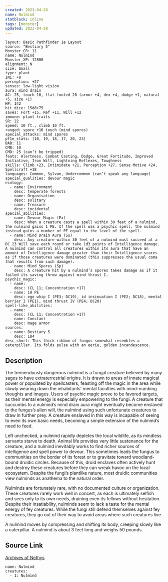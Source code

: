 ```yaml
---
created: 2023-04-28
name: Nulmind
statblock: inline
tags: [monster]
updated: 2023-04-28
---
```

```statblock
layout: Basic Pathfinder 1e Layout
source: "Bestiary 5"
Monster_CR: 11
name: Nulmind
Monster_XP: 12800
alignment: N
size: Small
type: plant
INI: +8
perception: +27
senses: low-light vision
aura: mind drain
AC: 25, touch 16, flat-footed 20 (armor +4, dex +4, dodge +1, natural +5, size +1)
HP: 142
hit_dice: 15d8+75
saves: Fort +15, Ref +11, Will +12
immune: plant traits
SR: 22
speed: 10 ft., climb 10 ft.
ranged: spore +16 touch (mind spores)
special_attacks: mind spores
pf1e_stats: [10, 19, 18, 17, 20, 23]
BAB: 11
CMB: 10
CMD: 25 (can’t be tripped)
feats: Alertness, Combat Casting, Dodge, Great Fortitude, Improved Initiative, Iron Will, Lightning Reflexes, Toughness
skills: Climb +23, Intimidate +21, Perception +27, Sense Motive +24, Spellcraft +18
languages: Common, Sylvan, Undercommon (can’t speak any language)
special_qualities: devour magic
ecology:
  - name: Environment
    desc: temperate forests
  - name: Organisation
    desc: solitary
  - name: Treasure
    desc: incidental
special_abilities:
  - name: Devour Magic (Ex)
    desc: When a creature casts a spell within 30 feet of a nulmind, the nulmind gains 1 PE. If the spell was a psychic spell, the nulmind instead gains a number of PE equal to the level of the spell.
  - name: Mind Drain Aura (Su)
    desc: Any creature within 30 feet of a nulmind must succeed at a DC 23 Will save each round or take 1d3 points of Intelligence damage. A nulmind can control all creatures within its aura that have an amount of Intelligence damage greater than their Intelligence scores as if those creatures were dominated (this suppresses the usual coma that results from such damage).
  - name: Mind Spores (Sp)
    desc: A creature hit by a nulmind’s spores takes damage as if it failed its saving throw against mind thrust I.
psychic_magic:
  - name:
    desc: (CL 11; Concentration +17)
  - name: 10 PE
    desc: ego whip I (PE3; DC19), id insinuation I (PE2; DC18), mental barrier I (PE1), mind thrust IV (PE4; DC20)
spell-like_abilities:
  - name:
    desc: (CL 11; Concentration +17)
  - name: Constant
    desc: mage armor
sources:
  - name: Bestiary 5
    desc: 184
desc_short: This thick ribbon of fungus somewhat resembles a caterpillar. Its folds pulse with an eerie, golden incandescence.
```
## Description
The tremendously dangerous nulmind is a fungal creature believed by many sages to have extraterrestrial origins. It is drawn to areas of innate magical power or populated by spellcasters, feasting off the magic in the area while slowly wearing down the inhabitants’ mental faculties with mind-numbing thoughts and images. Users of psychic magic prove to be favored targets, as their mental energy is especially empowering to the fungi. A creature that succumbs to a nulmind’s mind drain aura might eventually become enslaved to the fungus’s alien will, the nulmind using such unfortunate creatures to draw in further prey. A creature enslaved in this way is incapable of seeing to even its own basic needs, becoming a simple extension of the nulmind’s need to feed.

 Left unchecked, a nulmind rapidly depletes the local wildlife, as its mindless servants starve to death. Animal life provides very little sustenance for the creature, and a nulmind inevitably works to find richer sources of intelligence and spell power to devour. This sometimes leads the fungus to communities on the border of its forest or to gravitate toward woodland-bound druidic circles. Because of this, druid enclaves often actively hunt and destroy these creatures before they can wreak havoc on the local ecosystem. Despite the fungi’s plantlike nature, most druidic communities view nulminds as anathema to the natural order.

 Nulminds are fortunately rare, with no documented culture or organization. These creatures rarely work well in concert, as each is ultimately selfish and sees only to its own needs, draining even its fellows without hesitation. Despite their insatiability, nulminds seem to lack a taste for the mental energy of fey creatures. While the fungi still defend themselves against fey creatures, they go out of their way to avoid areas where such creatures live.

 A nulmind moves by compressing and shifting its body, creeping slowly like a caterpillar. A nulmind is about 3 feet long and weighs 50 pounds.
## Source Link
[Archives of Nethys](https://aonprd.com/MonsterDisplay.aspx?ItemName=Nulmind)
```encounter-table
name: Nulmind
creatures:
  - 1: Nulmind
```
